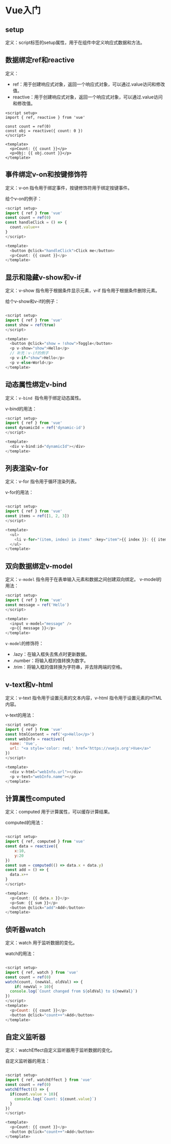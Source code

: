# Vue入门

## setup

定义：script标签的setup属性，用于在组件中定义响应式数据和方法。

## 数据绑定ref和reactive

定义：
- ref：用于创建响应式对象，返回一个响应式对象，可以通过.value访问和修改值。
- reactive：用于创建响应式对象，返回一个响应式对象，可以通过.value访问和修改值。


```vue
<script setup>
import { ref, reactive } from 'vue'

const count = ref(0)
const obj = reactive({ count: 0 })
</script>

<template>
  <p>Count: {{ count }}</p>
  <p>Obj: {{ obj.count }}</p>
</template>
```

## 事件绑定v-on和按键修饰符

定义：v-on 指令用于绑定事件，按键修饰符用于绑定按键事件。

给个v-on的例子：

```js
<script setup>
import { ref } from 'vue'
const count = ref(0)
const handleClick = () => {
  count.value++
}
</script>

<template>
  <button @click="handleClick">Click me</button>
  <p>Count: {{ count }}</p>
</template>
```
## 显示和隐藏v-show和v-if

定义：v-show 指令用于根据条件显示元素，v-if 指令用于根据条件删除元素。

给个v-show和v-if的例子：


```js

<script setup>
import { ref } from 'vue'
const show = ref(true)
</script>

<template>
  <button @click="show = !show">Toggle</button>
  <p v-show="show">Hello</p>
  // 补充：v-if的例子
  <p v-if="show">Hello</p>
  <p v-else>World</p>
</template>
```

## 动态属性绑定v-bind

定义：`v-bind `指令用于绑定动态属性。

v-bind的用法：

```js
<script setup>
import { ref } from 'vue'
const dynamicId = ref('dynamic-id')
</script>

<template>
  <div v-bind:id="dynamicId"></div>
</template>
```

## 列表渲染v-for

定义：v-for 指令用于循环渲染列表。

v-for的用法：


```js

<script setup>
import { ref } from 'vue'
const items = ref([1, 2, 3])
</script>

<template>
  <ul>
    <li v-for="(item, index) in items" :key="item">{{ index }}: {{ item }}</li>
  </ul>
</template>
```


## 双向数据绑定v-model

定义：`v-model` 指令用于在表单输入元素和数据之间创建双向绑定。
v-model的用法：

```js
<script setup>
import { ref } from 'vue'
const message = ref('Hello')
</script>

<template>
  <input v-model="message" />
  <p>{{ message }}</p>
</template>
```

`v-model`的修饰符：

- .lazy：在输入框失去焦点时更新数据。
- .number：将输入框的值转换为数字。
- .trim：将输入框的值转换为字符串，并去除两端的空格。

## v-text和v-html

定义：v-text 指令用于设置元素的文本内容，v-html 指令用于设置元素的HTML内容。

v-text的用法：

```js  
<script setup>
import { ref } from 'vue'
const htmlContent = ref('<p>Hello</p>')
const webInfo = reactive({
  name: 'Vue',
  url: "<a style='color: red;' href='https://vuejs.org'>Vue</a>"
})
</script>

<template>
  <div v-html="webInfo.url"></div>
  <p v-text="webInfo.name"></p>
</template>
```

## 计算属性computed

定义：computed 用于计算属性，可以缓存计算结果。

computed的用法：

```js

<script setup>
import { ref, computed } from 'vue'
const data = reactive({
    x:10,
    y:20
})
const sum = computed(() => data.x + data.y)
const add = () => {
  data.x++
}
</script>

<template>
  <p>Count: {{ data.x }}</p>
  <p>Sum: {{ sum }}</p>
  <button @click="add">Add</button>
</template>
```

## 侦听器watch

定义：watch 用于监听数据的变化。

watch的用法：

```js

<script setup>
import { ref, watch } from 'vue'
const count = ref(0)
watch(count, (newVal, oldVal) => {
    if( newVal > 10){
  console.log(`Count changed from ${oldVal} to ${newVal}`)
})
</script> 
<template>
  <p>Count: {{ count }}</p>
  <button @click="count++">Add</button>
</template>
```

## 自定义监听器

定义：watchEffect自定义监听器用于监听数据的变化。

自定义监听器的用法：

```js

<script setup>
import { ref, watchEffect } from 'vue'
const count = ref(0)
watchEffect(() => {
  if(count.value > 10){
    console.log(`Count: ${count.value}`)
  }
})
</script>

<template>
  <p>Count: {{ count }}</p>
  <button @click="count++">Add</button>
</template>
